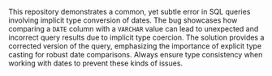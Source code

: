 This repository demonstrates a common, yet subtle error in SQL queries involving implicit type conversion of dates. The bug showcases how comparing a `DATE` column with a `VARCHAR` value can lead to unexpected and incorrect query results due to implicit type coercion.  The solution provides a corrected version of the query, emphasizing the importance of explicit type casting for robust date comparisons.  Always ensure type consistency when working with dates to prevent these kinds of issues.
